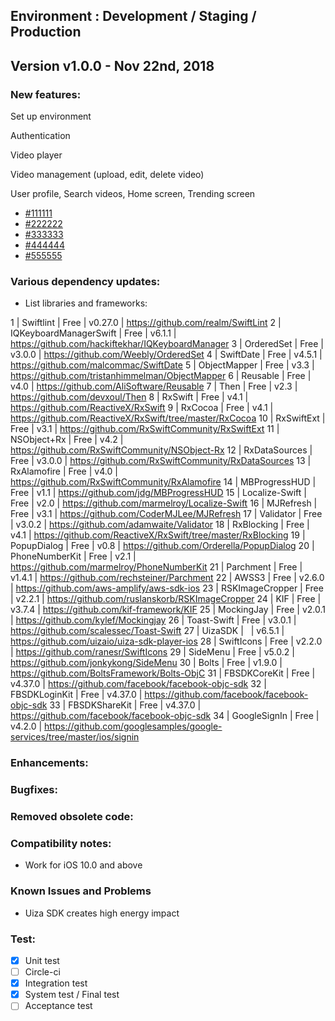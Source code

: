 
## Environment : Development / Staging / Production

## Version v1.0.0 - Nov 22nd, 2018
### New features:
Set up environment

Authentication

Video player

Video management (upload, edit, delete video)

User profile, Search videos, Home screen, Trending screen

- [#111111](https://dev.framgia.com/issues/)
- [#222222](https://dev.framgia.com/issues/)
- [#333333](https://dev.framgia.com/issues/)
- [#444444](https://dev.framgia.com/issues/)
- [#555555](https://dev.framgia.com/issues/)



### Various dependency updates:
- List libraries and frameworks: 

1 | Swiftlint | Free | v0.27.0 | https://github.com/realm/SwiftLint
2 | IQKeyboardManagerSwift | Free | v6.1.1 | https://github.com/hackiftekhar/IQKeyboardManager
3 | OrderedSet | Free | v3.0.0 | https://github.com/Weebly/OrderedSet
4 | SwiftDate | Free | v4.5.1 | https://github.com/malcommac/SwiftDate
5 | ObjectMapper | Free | v3.3 | https://github.com/tristanhimmelman/ObjectMapper
6 | Reusable | Free | v4.0 | https://github.com/AliSoftware/Reusable
7 | Then | Free | v2.3 | https://github.com/devxoul/Then
8 | RxSwift | Free | v4.1 | https://github.com/ReactiveX/RxSwift
9 | RxCocoa | Free | v4.1 | https://github.com/ReactiveX/RxSwift/tree/master/RxCocoa
10 | RxSwiftExt | Free | v3.1 | https://github.com/RxSwiftCommunity/RxSwiftExt
11 | NSObject+Rx | Free | v4.2 | https://github.com/RxSwiftCommunity/NSObject-Rx
12 | RxDataSources | Free | v3.0.0 | https://github.com/RxSwiftCommunity/RxDataSources
13 | RxAlamofire | Free | v4.0 | https://github.com/RxSwiftCommunity/RxAlamofire
14 | MBProgressHUD | Free | v1.1 | https://github.com/jdg/MBProgressHUD
15 | Localize-Swift | Free | v2.0 | https://github.com/marmelroy/Localize-Swift
16 | MJRefresh | Free | v3.1 | https://github.com/CoderMJLee/MJRefresh
17 | Validator | Free | v3.0.2 | https://github.com/adamwaite/Validator
18 | RxBlocking | Free | v4.1 | https://github.com/ReactiveX/RxSwift/tree/master/RxBlocking
19 | PopupDialog | Free | v0.8 | https://github.com/Orderella/PopupDialog
20 | PhoneNumberKit | Free | v2.1 | https://github.com/marmelroy/PhoneNumberKit
21 | Parchment | Free | v1.4.1 | https://github.com/rechsteiner/Parchment
22 | AWSS3 | Free | v2.6.0 | https://github.com/aws-amplify/aws-sdk-ios
23 | RSKImageCropper | Free | v2.2.1 | https://github.com/ruslanskorb/RSKImageCropper
24 | KIF | Free | v3.7.4 | https://github.com/kif-framework/KIF
25 | MockingJay | Free | v2.0.1 | https://github.com/kylef/Mockingjay
26 | Toast-Swift | Free | v3.0.1 | https://github.com/scalessec/Toast-Swift
27 | UizaSDK |   | v6.5.1 | https://github.com/uizaio/uiza-sdk-player-ios
28 | SwiftIcons | Free | v2.2.0 | https://github.com/ranesr/SwiftIcons
29 | SideMenu | Free | v5.0.2 | https://github.com/jonkykong/SideMenu
30 | Bolts | Free | v1.9.0 | https://github.com/BoltsFramework/Bolts-ObjC
31 | FBSDKCoreKit | Free | v4.37.0 | https://github.com/facebook/facebook-objc-sdk
32 | FBSDKLoginKit | Free | v4.37.0 | https://github.com/facebook/facebook-objc-sdk
33 | FBSDKShareKit | Free | v4.37.0 | https://github.com/facebook/facebook-objc-sdk
34 | GoogleSignIn | Free | v4.2.0 | https://github.com/googlesamples/google-services/tree/master/ios/signin

### Enhancements:

### Bugfixes:

### Removed obsolete code:

### Compatibility notes:
- Work for iOS 10.0 and above

### Known Issues and Problems
- Uiza SDK creates high energy impact

### Test:
- [x] Unit test
- [ ] Circle-ci
- [x] Integration test 
- [x] System test / Final test
- [ ] Acceptance test
